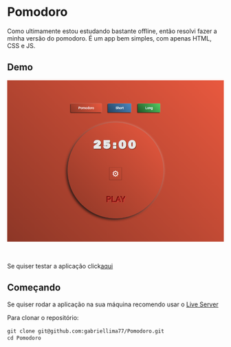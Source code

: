 # Pomodoro

Como ultimamente estou estudando bastante offline, então resolvi fazer a minha versão do pomodoro.
É um app bem simples, com apenas HTML, CSS e JS.

## Demo

![Página](./demo/pomodoro.png)

<br/>

Se quiser testar a aplicação click[aqui](https://)

## Começando

Se quiser rodar a aplicação na sua máquina recomendo usar o [Live Server](https://www.npmjs.com/package/live-server)<br/>

Para clonar o repositório:

```
git clone git@github.com:gabriellima77/Pomodoro.git
cd Pomodoro
```
